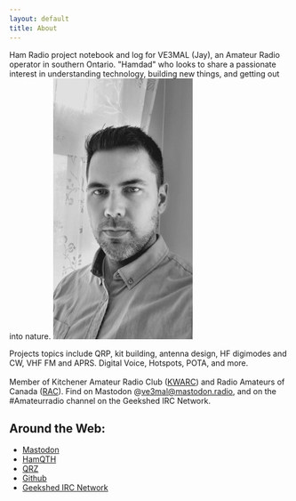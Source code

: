 ```yaml
---
layout: default
title: About
---
```


Ham Radio project notebook and log for VE3MAL (Jay),
an Amateur Radio operator in southern Ontario. "Hamdad" who
looks to share a passionate interest in understanding technology, building new things, and getting out into
nature.
![jason's profile picture](assets/images/Profile_s.jpg)


Projects topics include QRP, kit building, antenna design, HF digimodes and CW, VHF FM and APRS. Digital Voice, Hotspots, POTA, and more.
<br><br>
Member of Kitchener Amateur Radio Club ([KWARC](http://www.kwarc.org/)) and 
Radio Amateurs of Canada ([RAC](https://www.rac.ca/)). 
Find on Mastodon @ve3mal@mastodon.radio, and on the #Amateurradio channel on 
the Geekshed IRC Network.


## Around the Web:
* <a href="https://mastodon.radio/@ve3mal" rel="me" rel="noopener" target="_blank">Mastodon</a>
* <a href="https://www.hamqth.com/ve3mal" rel="me" rel="noopener" target="_blank">HamQTH</a>
* <a href="https://www.qrz.com/db/VE3MAL" rel="me" rel="noopener" target="_blank">QRZ</a>
* <a href="https://github.com/JasonLocklin" rel="me" rel="noopener" target="_blank">Github</a>
* <a href="https://kiwiirc.com/client/irc.geekshed.net/#amateurradio" rel="noopener" target="_blank">Geekshed IRC Network</a>

<!-- Non-displayed hcard -->
<div style="display:none" id="hcard-Jason-Locklin" class="vcard">
  <img style="float:left; margin-right:4px" src="https://ve3mal.locklin.science/assets/images/Profile_s.jpg" alt="photo of " class="photo"/>
 <a class="url fn" href="https://ve3mal.locklin.science">Jason Locklin</a>
 <div class="org">VE3MAL</div>
 <div class="adr">
  <span class="locality">Kitchener</span>
, 
  <span class="region">On</span>

  <span class="country-name">Canada</span>

 </div>
<p style="font-size:smaller;">This <a href="http://microformats.org/wiki/hcard">hCard</a> created with the <a href="http://microformats.org/code/hcard/creator">hCard creator</a>.</p>
</div>

<br><br>
<br><br>
<br><br>
